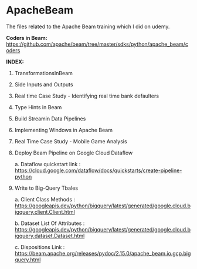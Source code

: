 # ApacheBeam

The files related to the Apache Beam training which I did on udemy.


**Coders in Beam:** https://github.com/apache/beam/tree/master/sdks/python/apache_beam/coders
<PASTE CODER LINK>
  
**INDEX:**
  
  1. TransformationsInBeam
  2. Side Inputs and Outputs
  3. Real time Case Study - Identifying real time bank defaulters
  4. Type Hints in Beam
  5. Build Streamin Data Pipelines
  6. Implementing Windows in Apache Beam
  7. Real Time Case Study - Mobile Game Analysis
  8. Deploy Beam Pipeline on Google Cloud Dataflow
      
      a. Dataflow quickstart link : https://cloud.google.com/dataflow/docs/quickstarts/create-pipeline-python
  
  9. Write to Big-Query Tbales

      a. Client Class Methods : https://googleapis.dev/python/bigquery/latest/generated/google.cloud.bigquery.client.Client.html
  
      b. Dataset List Of Attributes : https://googleapis.dev/python/bigquery/latest/generated/google.cloud.bigquery.dataset.Dataset.html
  
      c. Dispositions Link : https://beam.apache.org/releases/pydoc/2.15.0/apache_beam.io.gcp.bigquery.html
